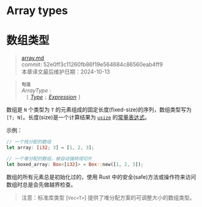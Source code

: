 # Array types
# 数组类型

>[array.md](https://github.com/rust-lang/reference/blob/master/src/types/array.md)\
>commit: 52e0ff3c11260fb86f19e564684c86560eab4ff9 \
>本章译文最后维护日期：2024-10-13

> **<sup>句法</sup>**\
> _ArrayType_ :\
> &nbsp;&nbsp; `[` [_Type_] `;` [_Expression_] `]`

数组是 `N` 个类型为 `T` 的元素组成的固定长度(fixed-size)的序列，数组类型写为 `[T; N]`。长度(size)是一个计算结果为 [`usize`] 的[常量表达式][constant expression]。

示例：

```rust
// 一个栈分配的数组
let array: [i32; 3] = [1, 2, 3];

// 一个堆分配的数组，被自动强转成切片
let boxed_array: Box<[i32]> = Box::new([1, 2, 3]);
```

数组的所有元素总是初始化过的，使用 Rust 中的安全(safe)方法或操作符来访问数组时总是会先做越界检查。

> 注意：标准库类型 [`Vec<T>`] 提供了堆分配方案的可调整大小的数组类型。

[_Expression_]: ../expressions.md
[_Type_]: ../types.md#type-expressions
[`usize`]: numeric.md#machine-dependent-integer-types
[constant expression]: ../const_eval.md#constant-expressions
